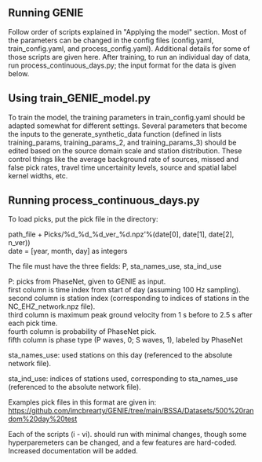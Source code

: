 
## Running GENIE

Follow order of scripts explained in "Applying the model" section. Most of the parameters can be changed in the config files (config.yaml, train_config.yaml, and process_config.yaml). Additional details for some of those scripts are given here. After training, to run an individual day of data, run process_continuous_days.py; the input format for the data is given below.

## Using train_GENIE_model.py

To train the model, the training parameters in train_config.yaml should be adapted somewhat for different settings. Several parameters that become the inputs to the generate_synthetic_data function (defined in lists training_params, training_params_2, and training_params_3) should be edited based on the source domain scale and station distribution. These control things like the average background rate of sources, missed and false pick rates, travel time uncertainity levels, source and spatial label kernel widths, etc.

## Running process_continuous_days.py

To load picks, put the pick file in the directory:

path_file + Picks/%d_%d_%d_ver_%d.npz'%(date[0], date[1], date[2], n_ver))   
date = [year, month, day] as integers   

The file must have the three fields: P, sta_names_use, sta_ind_use   

P: picks from PhaseNet, given to GENIE as input.    
first column is time index from start of day (assuming 100 Hz sampling).   
second column is station index (corresponding to indices of stations in the NC_EHZ_network.npz file).   
third column is maximum peak ground velocity from 1 s before to 2.5 s after each pick time.   
fourth column is probability of PhaseNet pick.   
fifth column is phase type (P waves, 0; S waves, 1), labeled by PhaseNet

sta_names_use: used stations on this day (referenced to the absolute network file).   

sta_ind_use: indices of stations used, corresponding to sta_names_use (referenced to the absolute network file).   

Examples pick files in this format are given in: https://github.com/imcbrearty/GENIE/tree/main/BSSA/Datasets/500%20random%20day%20test   

Each of the scripts (i - vi). should run with minimal changes, though some hyperparemeters can be changed, and a few features are hard-coded. Increased documentation will be added.   
